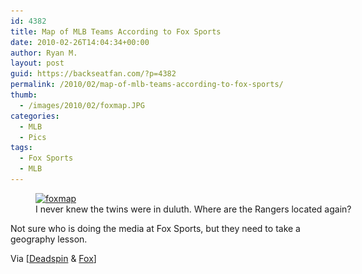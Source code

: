 ```yaml
---
id: 4382
title: Map of MLB Teams According to Fox Sports
date: 2010-02-26T14:04:34+00:00
author: Ryan M.
layout: post
guid: https://backseatfan.com/?p=4382
permalink: /2010/02/map-of-mlb-teams-according-to-fox-sports/
thumb:
  - /images/2010/02/foxmap.JPG
categories:
  - MLB
  - Pics
tags:
  - Fox Sports
  - MLB
---
```


<div class="entry">
  <figure id="attachment_4381" style="width: 635px" class="wp-caption aligncenter"><a href="/images/2010/02/foxmap.JPG"><img class="size-full wp-image-4381" title="foxmap" src="/images/2010/02/foxmap.JPG" alt="foxmap" width="635" height="444" srcset="/images/2010/02/foxmap.JPG 635w, /images/2010/02/foxmap-300x209.jpg 300w" sizes="(max-width: 635px) 100vw, 635px" /></a><figcaption class="wp-caption-text">I never knew the twins were in duluth. Where are the Rangers located again?</figcaption></figure>

  <p>
    Not sure who is doing the media at Fox Sports, but they need to take a geography lesson.
  </p>

  <p>
    Via [<a href="https://deadspin.com/5481216/fox-sports-needs-a-geography-lesson">Deadspin</a> & <a href="https://msn.foxsports.com/mlb/story/rosenthal-realignment-proposal-022510">Fox</a>]
  </p>
</div>
